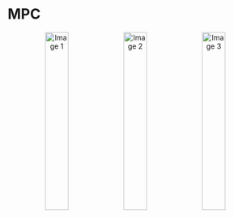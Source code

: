 # MPC

<p align="center">
  <img src="https://github.com/donstrave/MPC/blob/main/assets/97787858/f08071bc-bacb-4d57-ab2f-a28c7455280c/image1.jpg" alt="Image 1" width="30%">
  <img src="https://github.com/donstrave/MPC/blob/main/assets/97787858/f08071bc-bacb-4d57-ab2f-a28c7455280c/image2.jpg" alt="Image 2" width="30%">
  <img src="https://github.com/donstrave/MPC/blob/main/assets/97787858/f08071bc-bacb-4d57-ab2f-a28c7455280c/image3.jpg" alt="Image 3" width="30%">
</p>

